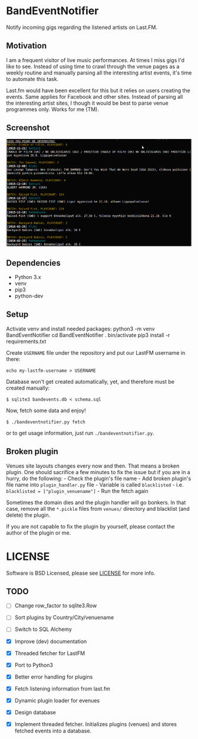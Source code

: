 # BandEventNotifier
Notify incoming gigs regarding the listened artists on Last.FM.

## Motivation
I am a frequent visitor of live music performances.
At times I miss gigs I'd like to see.
Instead of using time to crawl through the venue pages as a weekly
routine and manually parsing all the interesting artist events, it's time to
automate this task.

Last.fm would have been excellent for this but it relies on users creating the
events.
Same applies for Facebook and other sites.
Instead of parsing all the interesting artist sites, I though it would be best
to parse venue programmes only.
Works for me (TM).

## Screenshot
![BandEventNotifier](ben.png)


## Dependencies
- Python 3.x
- venv
- pip3
- python-dev

## Setup
Activate venv and install needed packages:
	python3 -m venv BandEventNotifier
	cd BandEventNotifier
	. bin/activate
	pip3 install -r requirements.txt

Create `USERNAME` file under the repository and put our LastFM username in there:

	echo my-lastfm-username > USERNAME

Database won't get created automatically, yet, and therefore must be created
manually:

	$ sqlite3 bandevents.db < schema.sql

Now, fetch some data and enjoy!

	$ ./bandeventnotifier.py fetch

or to get usage information, just run `./bandeventnotifier.py`.

## Broken plugin
Venues site layouts changes every now and then.
That means a broken plugin.
One should sacrifice a few minutes to fix the issue but if you are in a hurry,
do the following:
	- Check the plugin's file name
	- Add broken plugin's file name into `plugin_handler.py` file
	- Variable is called `blacklisted`
	- i.e. `blacklisted = ["plugin_venuename"]`
	- Run the fetch again

Sometimes the domain dies and the plugin handler will go bonkers.
In that case, remove all the `*.pickle` files from `venues/` directory and
blacklist (and delete) the plugin.

If you are not capable to fix the plugin by yourself, please contact the author
of the plugin or me.

# LICENSE
Software is BSD Licensed, please see [LICENSE](LICENSE) for more info.

## TODO
- [ ] Change row\_factor to sqlite3.Row

- [ ] Sort plugins by Country/City/venuename

- [ ] Switch to SQL Alchemy

- [X] Improve (dev) documentation

- [X] Threaded fetcher for LastFM

- [X] Port to Python3

- [X] Better error handling for plugins

- [X] Fetch listening information from last.fm

- [X] Dynamic plugin loader for evenues

- [X] Design database

- [X] Implement threaded fetcher. Initializes plugins (venues) and stores
  fetched events into a database.

